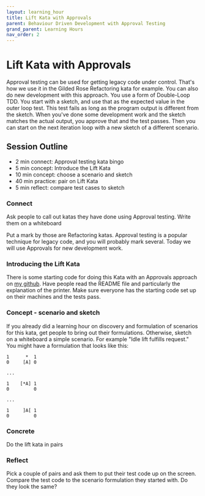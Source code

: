 ```yaml
---
layout: learning_hour
title: Lift Kata with Approvals
parent: Behaviour Driven Development with Approval Testing
grand_parent: Learning Hours
nav_order: 2
---
```


# Lift Kata with Approvals

Approval testing can be used for getting legacy code under control. That's how we use it in the Gilded Rose Refactoring kata for example. You can also do new development with this approach. You use a form of Double-Loop TDD. You start with a sketch, and use that as the expected value in the outer loop test. This test fails as long as the program output is different from the sketch. When you've done some development work and the sketch matches the actual output, you approve that and the test passes. Then you can start on the next iteration loop with a new sketch of a different scenario.

## Session Outline
 
* 2 min connect: Approval testing kata bingo  
* 5 min concept: Introduce the Lift Kata
* 10 min concept: choose a scenario and sketch 
* 40 min practice: pair on Lift Kata  
* 5 min reflect: compare test cases to sketch

### Connect
Ask people to call out katas they have done using Approval testing. Write them on a whiteboard

Put a mark by those are Refactoring katas. Approval testing is a popular technique for legacy code, and you will probably mark several. Today we will use Approvals for new development work.

### Introducing the Lift Kata

There is some starting code for doing this Kata with an Approvals approach on [my github](https://github.com/emilybache/Lift-Kata/). Have people read the README file and particularly the explanation of the printer. Make sure everyone has the starting code set up on their machines and the tests pass.

### Concept - scenario and sketch
If you already did a learning hour on discovery and formulation of scenarios for this kata, get people to bring out their formulations. Otherwise, sketch on a whiteboard a simple scenario. For example "Idle lift fulfills request." You might have a formulation that looks like this:

   
	1      *  1
	0     [A] 0

	...

	1    [*A] 1
	0         0

	...

	1     ]A[ 1
	0         0

### Concrete
Do the lift kata in pairs

### Reflect
Pick a couple of pairs and ask them to put their test code up on the screen. Compare the test code to the scenario formulation they started with. Do they look the same?


